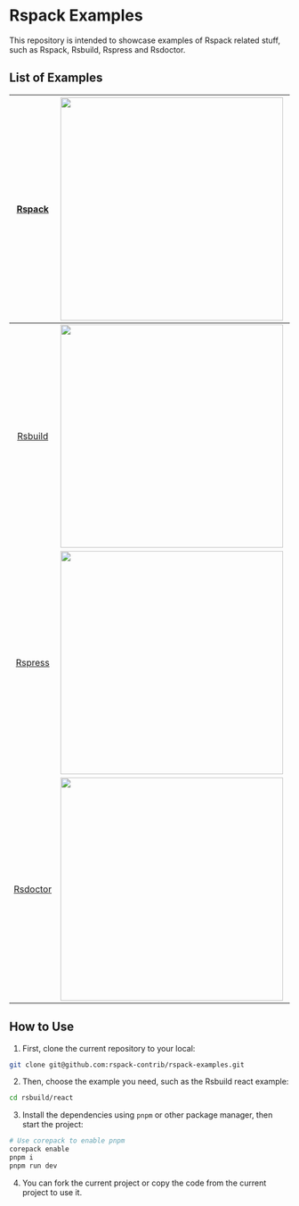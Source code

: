# Rspack Examples

This repository is intended to showcase examples of Rspack related stuff, such as Rspack, Rsbuild, Rspress and Rsdoctor.

## List of Examples

|   [Rspack](https://github.com/web-infra-dev/rspack)   |  <a href="https://github.com/web-infra-dev/rspack" target="blank"><img src="https://github.com/web-infra-dev/.github/assets/7237365/02ac97ba-b722-4047-aa74-85c2509bf6e9" width="400" /></a>  |  [Examples](./rspack)   |  [Document](https://rspack.dev/)  |
| :---------------------------------------------------: | :-------------------------------------------------------------------------------------------------------------------------------------------------------------------------------------------: | :---------------------: | :-------------------------------: |
|  [Rsbuild](https://github.com/web-infra-dev/rsbuild)  | <a href="https://github.com/web-infra-dev/rsbuild" target="blank"><img src="https://github.com/web-infra-dev/.github/assets/7237365/a74669c9-3e73-4bad-9ea4-dbe89284849a" width="400" /></a>  |  [Examples](./rsbuild)  | [Document](https://rsbuild.dev/)  |
|  [Rspress](https://github.com/web-infra-dev/rspress)  | <a href="https://github.com/web-infra-dev/rspress" target="blank"><img src="https://github.com/web-infra-dev/.github/assets/7237365/aa0c19ba-b2c7-4b44-85ab-54c7ef35f914" width="400" /></a>  | [Examples](./rspress/)  | [Document](https://rspress.dev/)  |
| [Rsdoctor](https://github.com/web-infra-dev/rsdoctor) | <a href="https://github.com/web-infra-dev/rsdoctor" target="blank"><img src="https://github.com/web-infra-dev/.github/assets/7237365/8131f196-f034-43a1-be8d-38ee7994792e" width="400" /></a> | [Examples](./rsdoctor/) | [Document](https://rsdoctor.dev/) |

## How to Use

1. First, clone the current repository to your local:

```bash
git clone git@github.com:rspack-contrib/rspack-examples.git
```

2. Then, choose the example you need, such as the Rsbuild react example:

```bash
cd rsbuild/react
```

3. Install the dependencies using `pnpm` or other package manager, then start the project:

```bash
# Use corepack to enable pnpm
corepack enable
pnpm i
pnpm run dev
```

4. You can fork the current project or copy the code from the current project to use it.
